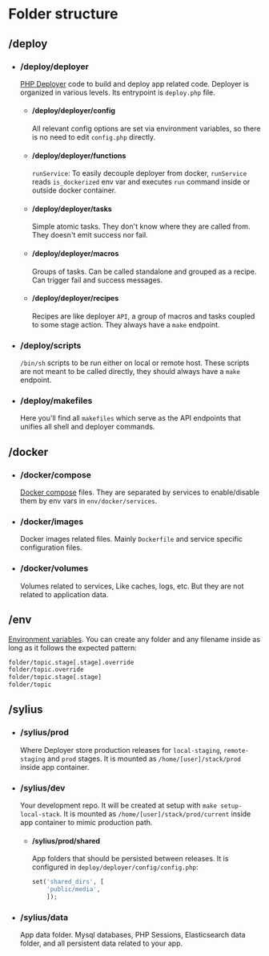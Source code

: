 # Folder structure

## /deploy

* ### /deploy/deployer

  [PHP Deployer](https://github.com/deployphp/deployer) code to build and deploy app related code. Deployer is organized in various levels. Its entrypoint is `deploy.php` file.

  * #### /deploy/deployer/config

    All relevant config options are set via environment variables, so there is no need to edit `config.php` directly.

  * #### /deploy/deployer/functions

    `runService`: To easily decouple deployer from docker, `runService` reads `is_dockerized` env var and executes `run` command inside or outside docker container.

  * #### /deploy/deployer/tasks

    Simple atomic tasks. They don't know where they are called from. They doesn't emit success nor fail.

  * #### /deploy/deployer/macros

    Groups of tasks. Can be called standalone and grouped as a recipe. Can trigger fail and success messages.

  * #### /deploy/deployer/recipes 

    Recipes are like deployer `API`, a group of macros and tasks coupled to some stage action. They always have a `make` endpoint.

* ### /deploy/scripts

  `/bin/sh` scripts to be run either on local or remote host. These scripts are not meant to be called directly, they should always have a `make` endpoint.

* ### /deploy/makefiles

  Here you'll find all `makefiles` which serve as the API endpoints that unifies all shell and deployer commands.

## /docker

* ### /docker/compose

  [Docker compose](docker.md#docker-compose) files. They are separated by services to enable/disable them by env vars in `env/docker/services`.

* ### /docker/images

  Docker images related files. Mainly `Dockerfile` and service specific configuration files.

* ### /docker/volumes

  Volumes related to services, Like caches, logs, etc. But they are not related to application data.

## /env

[Environment variables](env-vars.md). You can create any folder and any filename inside as long as it follows the expected pattern:

```bash
folder/topic.stage[.stage].override
folder/topic.override
folder/topic.stage[.stage]
folder/topic
```

## /sylius

* ### /sylius/prod

  Where Deployer store production releases for `local-staging`, `remote-staging` and `prod` stages. It is mounted as `/home/[user]/stack/prod` inside app container.

* ### /sylius/dev

  Your development repo. It will be created at setup with `make setup-local-stack`. It is mounted as `/home/[user]/stack/prod/current` inside app container to mimic production path.

  * #### /sylius/prod/shared

    App folders that should be persisted between releases. It is configured in `deploy/deployer/config/config.php`:

    ```php
    set('shared_dirs', [
        'public/media',
        ]);
    ```

* ### /sylius/data

  App data folder. Mysql databases, PHP Sessions, Elasticsearch data folder, and all persistent data related to your app.